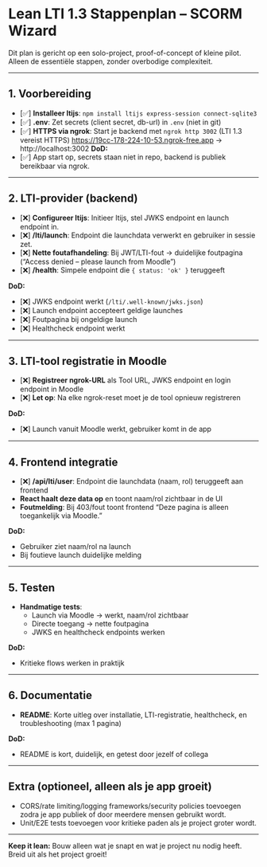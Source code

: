 # Lean LTI 1.3 Stappenplan – SCORM Wizard

Dit plan is gericht op een solo-project, proof-of-concept of kleine pilot. Alleen de essentiële stappen, zonder overbodige complexiteit.

---

## 1. Voorbereiding
- [✅] **Installeer ltijs**: `npm install ltijs express-session connect-sqlite3`
- [✅] **.env**: Zet secrets (client secret, db-url) in `.env` (niet in git)
- [✅] **HTTPS via ngrok**: Start je backend met `ngrok http 3002` (LTI 1.3 vereist HTTPS)
https://19cc-178-224-10-53.ngrok-free.app  →  http://localhost:3002
**DoD:**
- [✅] App start op, secrets staan niet in repo, backend is publiek bereikbaar via ngrok.

---

## 2. LTI-provider (backend)
- [❌] **Configureer ltijs**: Initieer ltijs, stel JWKS endpoint en launch endpoint in.
- [❌] **/lti/launch**: Endpoint die launchdata verwerkt en gebruiker in sessie zet.
- [❌] **Nette foutafhandeling**: Bij JWT/LTI-fout → duidelijke foutpagina (“Access denied – please launch from Moodle”)
- [❌] **/health**: Simpele endpoint die `{ status: 'ok' }` teruggeeft

**DoD:**
- [❌] JWKS endpoint werkt (`/lti/.well-known/jwks.json`)
- [❌] Launch endpoint accepteert geldige launches
- [❌] Foutpagina bij ongeldige launch
- [❌] Healthcheck endpoint werkt

---

## 3. LTI-tool registratie in Moodle
- [❌] **Registreer ngrok-URL** als Tool URL, JWKS endpoint en login endpoint in Moodle
- [❌] **Let op**: Na elke ngrok-reset moet je de tool opnieuw registreren

**DoD:**
- [❌] Launch vanuit Moodle werkt, gebruiker komt in de app

---

## 4. Frontend integratie
- [❌] **/api/lti/user**: Endpoint die launchdata (naam, rol) teruggeeft aan frontend
- **React haalt deze data op** en toont naam/rol zichtbaar in de UI
- **Foutmelding**: Bij 403/fout toont frontend “Deze pagina is alleen toegankelijk via Moodle.”

**DoD:**
- Gebruiker ziet naam/rol na launch
- Bij foutieve launch duidelijke melding

---

## 5. Testen
- **Handmatige tests**:
  - Launch via Moodle → werkt, naam/rol zichtbaar
  - Directe toegang → nette foutpagina
  - JWKS en healthcheck endpoints werken

**DoD:**
- Kritieke flows werken in praktijk

---

## 6. Documentatie
- **README**: Korte uitleg over installatie, LTI-registratie, healthcheck, en troubleshooting (max 1 pagina)

**DoD:**
- README is kort, duidelijk, en getest door jezelf of collega

---

## Extra (optioneel, alleen als je app groeit)
- CORS/rate limiting/logging frameworks/security policies toevoegen zodra je app publiek of door meerdere mensen gebruikt wordt.
- Unit/E2E tests toevoegen voor kritieke paden als je project groter wordt.

---

**Keep it lean:** Bouw alleen wat je snapt en wat je project nu nodig heeft. Breid uit als het project groeit!
